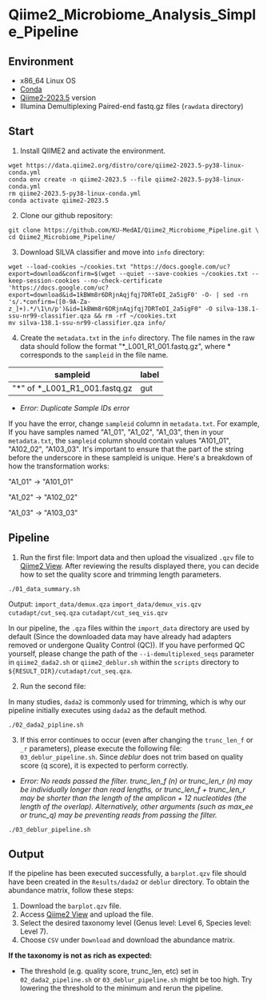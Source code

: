 # Qiime2_Microbiome_Analysis_Simple_Pipeline

## Environment

- x86_64 Linux OS
- [Conda](https://www.anaconda.com/download#downloads)
- [Qiime2-2023.5](https://data.qiime2.org/distro/core/qiime2-2023.5-py38-linux-conda.yml) version
- Illumina Demultiplexing Paired-end fastq.gz files (`rawdata` directory)

## Start
1. Install QIIME2 and activate the environment.
```
wget https://data.qiime2.org/distro/core/qiime2-2023.5-py38-linux-conda.yml
conda env create -n qiime2-2023.5 --file qiime2-2023.5-py38-linux-conda.yml
rm qiime2-2023.5-py38-linux-conda.yml
conda activate qiime2-2023.5
```

2. Clone our github repository:
```
git clone https://github.com/KU-MedAI/Qiime2_Microbiome_Pipeline.git \
cd Qiime2_Microbiome_Pipeline/
```

3. Download SILVA classifier and move into `info` directory:
```
wget --load-cookies ~/cookies.txt "https://docs.google.com/uc?export=download&confirm=$(wget --quiet --save-cookies ~/cookies.txt --keep-session-cookies --no-check-certificate 'https://docs.google.com/uc?export=download&id=1kBWm8r6DRjnAqjfqj7DRTeDI_2a5igF0' -O- | sed -rn 's/.*confirm=([0-9A-Za-z_]+).*/\1\n/p')&id=1kBWm8r6DRjnAqjfqj7DRTeDI_2a5igF0" -O silva-138.1-ssu-nr99-classifier.qza && rm -rf ~/cookies.txt
mv silva-138.1-ssu-nr99-classifier.qza info/
```

4. Create the `metadata.txt` in the `info` directory. 
The file names in the raw data should follow the format "*_L001_R1_001.fastq.gz", where * corresponds to the `sampleid` in the file name.

sampleid | label
---------|---------
"*" of *_L001_R1_001.fastq.gz | gut


- *Error: Duplicate Sample IDs error*

If you have the error, change `sampleid` column in `metadata.txt`. For example, If you have samples named "A1_01", "A1_02", "A1_03", then in your `metadata.txt`, the `sampleid` column should contain values "A101_01", "A102_02", "A103_03". It's important to ensure that the part of the string before the underscore in these sampleid is unique. Here's a breakdown of how the transformation works:

"A1_01" → "A101_01"

"A1_02" → "A102_02"

"A1_03" → "A103_03"

## Pipeline

1. Run the first file:
Import data and then upload the visualized `.qzv` file to [Qiime2 View](https://view.qiime2.org/). After reviewing the results displayed there, you can decide how to set the quality score and trimming length parameters.

```
./01_data_summary.sh
```

Output:
`import_data/demux.qza`
`import_data/demux_vis.qzv`
`cutadapt/cut_seq.qza`
`cutadapt/cut_seq_vis.qzv`

In our pipeline, the `.qza` files within the `import_data` directory are used by default (Since the downloaded data may have already had adapters removed or undergone Quality Control (QC)). If you have performed QC yourself, please change the path of the `--i-demultiplexed_seqs` parameter in `qiime2_dada2.sh` or `qiime2_deblur.sh` within the `scripts` directory to `${RESULT_DIR}/cutadapt/cut_seq.qza`.

2. Run the second file:

In many studies, `dada2` is commonly used for trimming, which is why our pipeline initially executes using `dada2` as the default method.

```
./02_dada2_pipline.sh
```

3. If this error continues to occur (even after changing the `trunc_len_f` or `_r` parameters), please execute the following file: `03_deblur_pipeline.sh`. Since *deblur* does not trim based on quality score (q score), it is expected to perform correctly.

- *Error: No reads passed the filter. trunc_len_f (n) or trunc_len_r (n) may be individually longer than read lengths, or trunc_len_f + trunc_len_r may be shorter than the length of the amplicon + 12 nucleotides (the length of the overlap). Alternatively, other arguments (such as max_ee or trunc_q) may be preventing reads from passing the filter.*
 
```
./03_deblur_pipeline.sh
```

## Output

If the pipeline has been executed successfully, a `barplot.qzv` file should have been created in the `Results/dada2` or `deblur` directory. To obtain the abundance matrix, follow these steps:

1. Download the `barplot.qzv` file.
2. Access [Qiime2 View](https://view.qiime2.org/) and upload the file.
3. Select the desired taxonomy level (Genus level: Level 6, Species level: Level 7).
4. Choose `CSV` under `Download` and download the abundance matrix.

**If the taxonomy is not as rich as expected:**
- The threshold (e.g. quality score, trunc_len, etc) set in `02_dada2_pipeline.sh` or `03_deblur_pipeline.sh` might be too high. Try lowering the threshold to the minimum and rerun the pipeline.
